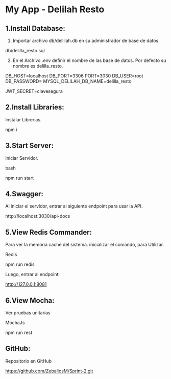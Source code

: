 # My App - Delilah Resto

## 1.Install Database:

1) Importar archivo db/dellilah.db en su administrador de base de datos.

db\delilla_resto.sql

2) En el Archivo .env definir el nombre de las base de datos. 
Por defecto su nombre es delilla_resto.

DB_HOST=localhost
DB_PORT=3306
PORT=3030
DB_USER=root
DB_PASSWORD=
MYSQL_DELILAH_DB_NAME=delilla_resto

JWT_SECRET=clavesegura

## 2.Install Libraries:
Instalar Librerias.

npm i 

## 3.Start Server:
Iniciar Servidor.

bash

npm run start

## 4.Swagger:
Al iniciar el servidor, entrar al siguiente endpoint para usar la API.

http://localhost:3030/api-docs

## 5.View Redis Commander:
Para ver la memoria cache del sistema.
inicializar el comando, para Utilizar.

Redis

npm run redis

Luego, entrar al endpoint:

http://127.0.0.1:8081


## 6.View Mocha:
Ver pruebas unitarias

MochaJs

npm run rest

## GitHub:
Repositorio en GitHub 

https://github.com/ZeballosM/Sprint-2.git

